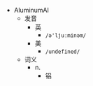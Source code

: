 - AluminumAl
  - 发音
    - 英
      - `/ə'ljuːminəm/`
    - 美
      - `/undefined/`
  - 词义
    - n.
      - 铝
